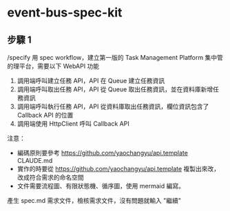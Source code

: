 # event-bus-spec-kit

## 步驟 1

/specify 用 spec workflow，建立第一版的 Task Management Platform 集中管的理平台，需要以下 WebAPI 功能
1. 調用端呼叫建立任務 API，API 在 Queue 建立任務資訊
2. 調用端呼叫取出任務 API，API 從 Queue 取出任務資訊，並在資料庫新增任務資訊
3. 調用端呼叫執行任務 API，API 從資料庫取出任務資訊，欄位資訊包含了 Callback API 的位置
4. 調用端使用 HttpClient 呼叫 Callback API

注意：
- 編碼原則要參考 https://github.com/yaochangyu/api.template CLAUDE.md
- 實作的時要從 https://github.com/yaochangyu/api.template 複製出來改，改成符合需求的命名空間
- 文件需要流程圖、有限狀態機、循序圖，使用 mermaid 編寫。

產生 spec.md 需求文件，檢核需求文件，沒有問題就輸入 "繼續"
